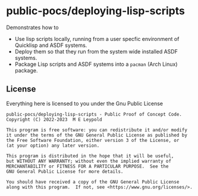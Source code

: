 public-pocs/deploying-lisp-scripts
==================================

Demonstrates how to

- Use lisp scripts locally, running from a user specfic environment of
  Quicklisp and ASDF systems.
- Deploy them so that they run from the system wide installed ASDF
  systems.
- Package Lisp scripts and ASDF systems into a ```pacman``` (Arch
  Linux) package.

License
-------

Everything here is licensed to you under the Gnu Public License 

    public-pocs/deploying-lisp-scripts - Public Proof of Concept Code.
    Copyright (C) 2022-2023  M E Leypold

    This program is free software: you can redistribute it and/or modify
    it under the terms of the GNU General Public License as published by
    the Free Software Foundation, either version 3 of the License, or
    (at your option) any later version.

    This program is distributed in the hope that it will be useful,
    but WITHOUT ANY WARRANTY; without even the implied warranty of
    MERCHANTABILITY or FITNESS FOR A PARTICULAR PURPOSE.  See the
    GNU General Public License for more details.

    You should have received a copy of the GNU General Public License
    along with this program.  If not, see <https://www.gnu.org/licenses/>.
